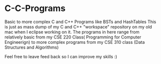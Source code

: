 # C-C-Programs
Basic to more complex C and C++ Programs like BSTs and HashTables
This is just as mass dump of my C and C++ "workspace" repository on my old mac when I eclipse working on it.
The programs in here range from relatively basic from my CSE 220 Class( Programming for Computer Engineerign)
to more complex programs from my CSE 310 class (Data Structures and Algorithms)


Feel free to leave feed back so I can improve my skills :)
